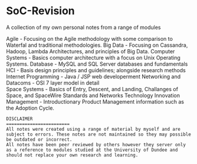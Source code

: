 SoC-Revision
============

A collection of my own personal notes from a range of modules

  Agile - Focusing on the Agile methodology with some comparison to Waterfal and traditional methodologies.
  Big Data - Focusing on Cassandra, Hadoop, Lambda Architectures, and principles of Big Data.
  Computer Systems - Basics computer architecture with a focus on Unix Operating Systems.
	Database - MySQL and SQL Server databases and fundamentals
	HCI - Basis design principles and guidelines; alongside research methods
	Internet Programming - Java / JSP web developerment
	Networking and Datacoms - OSI 7 layer model in detail	
	Space Systems - Basics of Entry, Descent, and Landing, Challanges of Space, and SpaceWire Standards and Networks
	Technology Innovation Management - Introductionary Product Management information such as the Adoption Cycle.
	
	
	DISCLAIMER
	========================
	All notes were created using a range of material by myself and are subject to errors. These notes are not maintained so they may possible be outdated or incorrect. 
	All notes have been peer reviewed by others however they server only as a reference to modules studied at the University of Dundee and should not replace your own research and learning.
	
	
	
